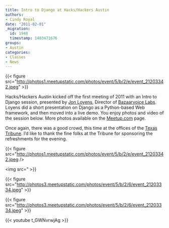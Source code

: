 ```yaml
---
title: Intro to Django at Hacks/Hackers Austin
authors:
- Cindy Royal
date: "2011-02-01"
_migration:
  id: 1948
  timestamp: 1483471676
groups:
- Austin
categories:
- Classes
- News
---
```


{{< figure src="http://photos1.meetupstatic.com/photos/event/5/b/2/e/event_21203342.jpeg" >}}

Hacks/Hackers Austin kicked off the first meeting of 2011 with an Intro to Django session, presented by [Jon Loyens][1], Director of [Bazaarvoice Labs][2]. Loyens did a short presentation on Django as a Python-based Web framework, and then moved into a live demo. You enjoy photos and video of the session below. More photos available on the [Meetup.com][3] page. 

Once again, there was a good crowd, this time at the offices of the [Texas Tribune][4]. I&#8217;d like to thank the fine folks at the Tribune for sponsoring the refreshments for the evening.

{{< figure src="http://photos1.meetupstatic.com/photos/event/5/b/2/e/event_21203342.jpeg /></p> <p><img src=" >}}

{{< figure src="http://photos3.meetupstatic.com/photos/event/5/b/2/6/event_21203334.jpeg" >}}

{{< figure src="http://photos3.meetupstatic.com/photos/event/5/b/2/6/event_21203334.jpeg" >}}

{{< youtube t_GWNvrwjAg >}}

 [1]: http://www.loyens.org/
 [2]: http://www.bazaarvoice.com/services/innovation
 [3]: http://meetupaustin.hackshackers.com/events/16007949/
 [4]: http://www.texastribune.org/